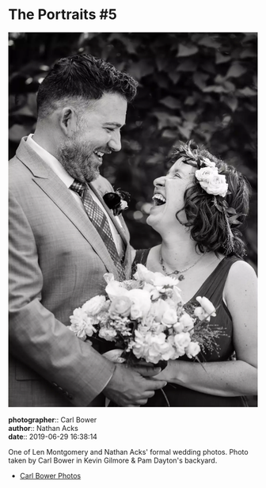 # The Portraits #5

![One of Len Montgomery and Nathan Acks' formal wedding photos](assets/2019-06-29-set-2-the-portraits-05.webp)

**photographer**:: Carl Bower  
**author**:: Nathan Acks  
**date**:: 2019-06-29 16:38:14

One of Len Montgomery and Nathan Acks' formal wedding photos. Photo taken by Carl Bower in Kevin Gilmore & Pam Dayton's backyard.

* [Carl Bower Photos](https://carlbowerphotos.com)
